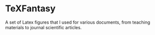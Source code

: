 # TeXFantasy
A set of Latex figures that I used for various documents, from teaching materials to journal scientific articles.

